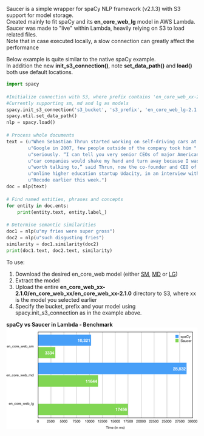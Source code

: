 Saucer is a simple wrapper for spaCy NLP framework (v2.1.3) with S3 support for model storage. <br>
Created mainly to fit spaCy and its __en_core_web_lg__ model in AWS Lambda.<br>
Saucer was made to "live" within Lambda, heavily relying on S3 to load related files.<br>
Note that in case executed locally, a slow connection can greatly affect the performance<br>

Below example is quite similar to the native spaCy example.<br>
In addition the new __init_s3_connection()__, note __set_data_path()__ and __load()__ both use default locations.
```python
import spacy

#Initialize connection with S3, where prefix contains 'en_core_web_xx-2.1.0'
#Currently supporting sm, md and lg as models
spacy.init_s3_connection('s3_bucket', 's3_prefix', 'en_core_web_lg-2.1.0')
spacy.util.set_data_path()
nlp = spacy.load()

# Process whole documents
text = (u"When Sebastian Thrun started working on self-driving cars at "
        u"Google in 2007, few people outside of the company took him "
        u"seriously. “I can tell you very senior CEOs of major American "
        u"car companies would shake my hand and turn away because I wasn’t "
        u"worth talking to,” said Thrun, now the co-founder and CEO of "
        u"online higher education startup Udacity, in an interview with "
        u"Recode earlier this week.")
doc = nlp(text)

# Find named entities, phrases and concepts
for entity in doc.ents:
    print(entity.text, entity.label_)

# Determine semantic similarities
doc1 = nlp(u"my fries were super gross")
doc2 = nlp(u"such disgusting fries")
similarity = doc1.similarity(doc2)
print(doc1.text, doc2.text, similarity)
```

To use:
1. Download the desired en_core_web model (either [SM](https://github.com/explosion/spacy-models/releases/tag/en_core_web_sm-2.1.0), [MD](https://github.com/explosion/spacy-models/releases/tag/en_core_web_md-2.1.0) or [LG](https://github.com/explosion/spacy-models/releases/tag/en_core_web_lg-2.1.0))
1. Extract the model 
1. Upload the entire __en_core_web_xx-2.1.0/en_core_web_xx/en_core_web_xx-2.1.0__ directory to S3, where xx is the model you selected earlier
1. Specify the bucket, prefix and your model using spacy.init_s3_connection as in the example above.

__spaCy vs Saucer in Lambda - Benchmark__<br>
![spaCy vs Saucer in Lambda - Benchmark](https://github.com/AvivAvital2/Saucer/blob/master/image.png)
